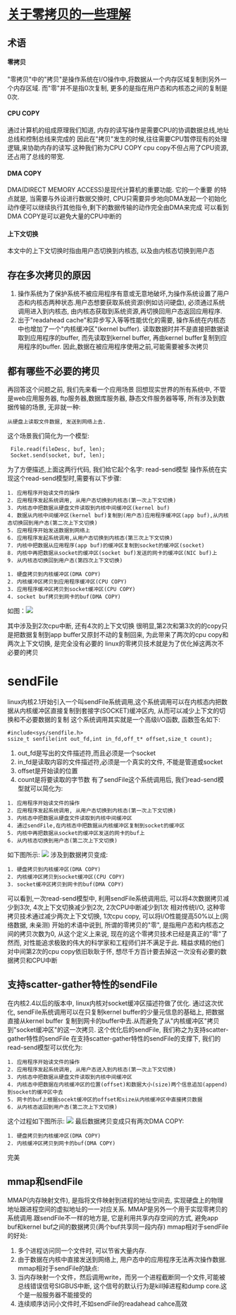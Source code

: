 # [关于零拷贝的一些理解](https://www.cnblogs.com/lhh-north/p/11031821.html)
## 术语
#### 零拷贝
"零拷贝"中的"拷贝"是操作系统在I/O操作中,将数据从一个内存区域复制到另外一个内存区域. 而"零"并不是指0次复制, 更多的是指在用户态和内核态之间的复制是0次.
#### CPU COPY
通过计算机的组成原理我们知道, 内存的读写操作是需要CPU的协调数据总线,地址总线和控制总线来完成的
因此在"拷贝"发生的时候,往往需要CPU暂停现有的处理逻辑,来协助内存的读写.这种我们称为CPU COPY
cpu copy不但占用了CPU资源,还占用了总线的带宽.
#### DMA COPY
DMA(DIRECT MEMORY ACCESS)是现代计算机的重要功能. 它的一个重要 的特点就是, 当需要与外设进行数据交换时, CPU只需要异步地向DMA发起一个初始化动作便可以继续执行其他指令,剩下的数据传输的动作完全由DMA来完成
可以看到DMA COPY是可以避免大量的CPU中断的
#### 上下文切换
本文中的上下文切换时指由用户态切换到内核态, 以及由内核态切换到用户态
## 存在多次拷贝的原因
1. 操作系统为了保护系统不被应用程序有意或无意地破坏,为操作系统设置了用户态和内核态两种状态.用户态想要获取系统资源(例如访问硬盘), 必须通过系统调用进入到内核态, 由内核态获取到系统资源,再切换回用户态返回应用程序.
2. 出于"readahead cache"和异步写入等等性能优化的需要, 操作系统在内核态中也增加了一个"内核缓冲区"(kernel buffer). 读取数据时并不是直接把数据读取到应用程序的buffer, 而先读取到kernel buffer, 再由kernel buffer复制到应用程序的buffer. 因此,数据在被应用程序使用之前,可能需要被多次拷贝
## 都有哪些不必要的拷贝
再回答这个问题之前, 我们先来看一个应用场景
回想现实世界的所有系统中, 不管是web应用服务器, ftp服务器,数据库服务器, 静态文件服务器等等, 所有涉及到数据传输的场景, 无非就一种:
```
从硬盘上读取文件数据, 发送到网络上去.
```
这个场景我们简化为一个模型:
```
 File.read(fileDesc, buf, len);
 Socket.send(socket, buf, len);
```
为了方便描述,上面这两行代码, 我们给它起个名字: read-send模型
操作系统在实现这个read-send模型时,需要有以下步骤:

```
1. 应用程序开始读文件的操作
2. 应用程序发起系统调用, 从用户态切换到内核态(第一次上下文切换)
3. 内核态中把数据从硬盘文件读取到内核中间缓冲区(kernel buf)
4. 数据从内核中间缓冲区(kernel buf)复制到(用户态)应用程序缓冲区(app buf),从内核态切换回到用户态(第二次上下文切换)
5. 应用程序开始发送数据到网络上
6. 应用程序发起系统调用,从用户态切换到内核态(第三次上下文切换)
7. 内核中把数据从应用程序(app buf)的缓冲区复制到socket的缓冲区(socket)
8. 内核中再把数据从socket的缓冲区(socket buf)发送的网卡的缓冲区(NIC buf)上
9. 从内核态切换回到用户态(第四次上下文切换)
```

```
1. 硬盘拷贝到内核缓冲区(DMA COPY)
2. 内核缓冲区拷贝到应用程序缓冲区(CPU COPY)
3. 应用程序缓冲区拷贝到socket缓冲区(CPU COPY)
4. socket buf拷贝到网卡的buf(DMA COPY)
```
如图：![](https://github.com/JaxYoun/NotepadAndBookmark/blob/master/BookReading/free-coder/1.jpg)

其中涉及到2次cpu中断, 还有4次的上下文切换
很明显,第2次和第3次的的copy只是把数据复制到app buffer又原封不动的复制回来, 为此带来了两次的cpu copy和两次上下文切换, 是完全没有必要的
linux的零拷贝技术就是为了优化掉这两次不必要的拷贝

# sendFile
linux内核2.1开始引入一个叫sendFile系统调用,这个系统调用可以在内核态内把数据从内核缓冲区直接复制到套接字(SOCKET)缓冲区内, 从而可以减少上下文的切换和不必要数据的复制
这个系统调用其实就是一个高级I/O函数, 函数签名如下:
```
#include<sys/sendfile.h>
ssize_t senfile(int out_fd,int in_fd,off_t* offset,size_t count);
```
1. out_fd是写出的文件描述符,而且必须是一个socket
2. in_fd是读取内容的文件描述符,必须是一个真实的文件, 不能是管道或socket
3. offset是开始读的位置
4. count是将要读取的字节数
有了sendFile这个系统调用后, 我们read-send模型就可以简化为:
```
1. 应用程序开始读文件的操作
2. 应用程序发起系统调用, 从用户态切换到内核态(第一次上下文切换)
3. 内核态中把数据从硬盘文件读取到内核中间缓冲区
4. 通过sendFile,在内核态中把数据从内核缓冲区复制到socket的缓冲区
5. 内核中再把数据从socket的缓冲区发送的网卡的buf上
6. 从内核态切换到用户态(第二次上下文切换)
```
如下图所示: ![](https://github.com/JaxYoun/NotepadAndBookmark/blob/master/BookReading/free-coder/2.png)
涉及到数据拷贝变成:

```
1. 硬盘拷贝到内核缓冲区(DMA COPY)
2. 内核缓冲区拷贝到socket缓冲区(CPU COPY)
3. socket缓冲区拷贝到网卡的buf(DMA COPY)
```
可以看到,一次read-send模型中, 利用sendFile系统调用后, 可以将4次数据拷贝减少到3次, 4次上下文切换减少到2次, 2次CPU中断减少到1次
相对传统I/O, 这种零拷贝技术通过减少两次上下文切换, 1次cpu copy, 可以将I/O性能提高50%以上(网络数据, 未亲测)
开始的术语中说到, 所谓的零拷贝的"零", 是指用户态和内核态之间的拷贝次数为0, 从这个定义上来说, 现在的这个零拷贝技术已经是真正的"零"了
然而, 对性能追求极致的伟大的科学家和工程师们并不满足于此. 精益求精的他们对中间第2次的cpu copy依旧耿耿于怀, 想尽千方百计要去掉这一次没有必要的数据拷贝和CPU中断
## 支持scatter-gather特性的sendFile
在内核2.4以后的版本中, linux内核对socket缓冲区描述符做了优化. 通过这次优化, sendFile系统调用可以在只复制kernel buffer的少量元信息的基础上, 把数据直接从kernel buffer 复制到网卡的buffer中去.从而避免了从"内核缓冲区"拷贝到"socket缓冲区"的这一次拷贝.
这个优化后的sendFile, 我们称之为支持scatter-gather特性的sendFile
在支持scatter-gather特性的sendFile的支撑下, 我们的read-send模型可以优化为:
```
1. 应用程序开始读文件的操作
2. 应用程序发起系统调用, 从用户态进入到内核态(第一次上下文切换)
3. 内核态中把数据从硬盘文件读取到内核中间缓冲区
4. 内核态中把数据在内核缓冲区的位置(offset)和数据大小(size)两个信息追加(append)到socket的缓冲区中去
5. 网卡的buf上根据socekt缓冲区的offset和size从内核缓冲区中直接拷贝数据
6. 从内核态返回到用户态(第二次上下文切换)
```
这个过程如下图所示:
![](https://github.com/JaxYoun/NotepadAndBookmark/blob/master/BookReading/free-coder/3.png)
最后数据拷贝变成只有两次DMA COPY:

```
1. 硬盘拷贝到内核缓冲区(DMA COPY)
2. 内核缓冲区拷贝到网卡的buf(DMA COPY)
```
完美
## mmap和sendFile
MMAP(内存映射文件), 是指将文件映射到进程的地址空间去, 实现硬盘上的物理地址跟进程空间的虚拟地址的一一对应关系.
MMAP是另外一个用于实现零拷贝的系统调用.跟sendFile不一样的地方是, 它是利用共享内存空间的方式, 避免app buf和kernel buf之间的数据拷贝(两个buf共享同一段内存)
mmap相对于sendFile的好处:
1. 多个进程访问同一个文件时, 可以节省大量内存.
2. 由于数据在内核中直接发送到网络上, 用户态中的应用程序无法再次操作数据.
mmap相对于sendFile的缺点:
1. 当内存映射一个文件，然后调用write，而另一个进程截断同一个文件,可能被总线错误信号SIGBUS中断, 这个信号的默认行为是kill掉进程和dump core.这个是一般服务器不能接受的
2. 连续顺序访问小文件时,不如sendFile的readahead cahce高效
